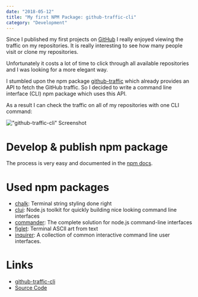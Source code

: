 ```yaml
---
date: "2018-05-12"
title: "My first NPM Package: github-traffic-cli"
category: "Development"
---
```


Since I published my first projects on [GitHub](https://github.com/Mokkapps) I really enjoyed viewing the traffic on my repositories. It is really interesting to see how many people visit or clone my repositories.

Unfortunately it costs a lot of time to click through all available repositories and I was looking for a more elegant way.

I stumbled upon the npm package [github-traffic](https://www.npmjs.com/package/github-traffic) which already provides an API to fetch the GitHub traffic. So I decided to write a command line interface (CLI) npm package which uses this API.

As a result I can check the traffic on all of my repositories with one CLI command:

!["github-traffic-cli" Screenshot](img/github-traffic-cli.png#c)

# Develop & publish npm package

The process is very easy and documented in the [npm docs](https://docs.npmjs.com/getting-started/publishing-npm-packages).

# Used npm packages

* [chalk](https://www.npmjs.com/package/chalk): Terminal string styling done right
* [clui](https://www.npmjs.com/package/clui): Node.js toolkit for quickly building nice looking command line interfaces
* [commander](https://www.npmjs.com/package/commander): The complete solution for node.js command-line interfaces
* [figlet](https://www.npmjs.com/package/figlet): Terminal ASCII art from text
* [inquirer](https://www.npmjs.com/package/inquirer): A collection of common interactive command line user interfaces.

# Links

* [github-traffic-cli](https://www.npmjs.com/package/github-traffic-cli)
* [Source Code](https://github.com/Mokkapps/github-traffic-cli)